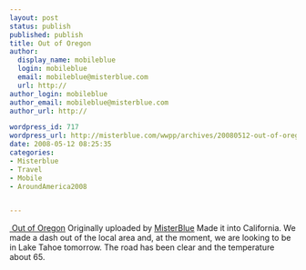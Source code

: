 ```yaml
---
layout: post
status: publish
published: publish
title: Out of Oregon
author:
  display_name: mobileblue
  login: mobileblue
  email: mobileblue@misterblue.com
  url: http://
author_login: mobileblue
author_email: mobileblue@misterblue.com
author_url: http://

wordpress_id: 717
wordpress_url: http://misterblue.com/wwpp/archives/20080512-out-of-oregon
date: 2008-05-12 08:25:35
categories:
- Misterblue
- Travel
- Mobile
- AroundAmerica2008


---
```

<span class="flickr-blog-content">
  <span class="flickr-blog-image">
    <a href="http://www.flickr.com/photos/misterblue/2487877855/" title="photo sharing" class="flickr-blog-image">
       <img src="http://farm3.static.flickr.com/2402/2487877855_2f1c181c81_m.jpg" alt="" class="flickr-blog-image" />
    </a>
    <span class="flickr-blog-image-title">
      <a href="http://www.flickr.com/photos/misterblue/2487877855/">Out of Oregon</a>
    </span>
    <span class="flickr-blog-image-credit">
      Originally uploaded by <a href="http://www.flickr.com/people/misterblue/">MisterBlue</a>
    </span>
  </span>
  <span class="flickr-blog-body">
    Made it into California. We made a dash out of the local area and, at the moment, we are looking to be in Lake Tahoe tomorrow. The road has been clear and the temperature about 65.
  </span>
</span>
<br />
